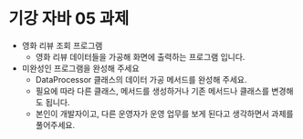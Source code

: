 # 기강 자바 05 과제

- 영화 리뷰 조회 프로그램
  - 영화 리뷰 데이터들을 가공해 화면에 출력하는 프로그램 입니다.
- 미완성인 프로그램을 완성해 주세요
  - DataProcessor 클래스의 데이터 가공 메서드를 완성해 주세요.
  - 필요에 따라 다른 클래스, 메서드를 생성하거나 기존 메서드나 클래스를 변경해도 됩니다.
  - 본인이 개발자이고, 다른 운영자가 운영 업무를 보게 된다고 생각하면서 과제를 풀어주세요.
